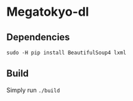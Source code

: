 # Megatokyo-dl

## Dependencies

`sudo -H pip install BeautifulSoup4 lxml`

## Build

Simply run `./build`
